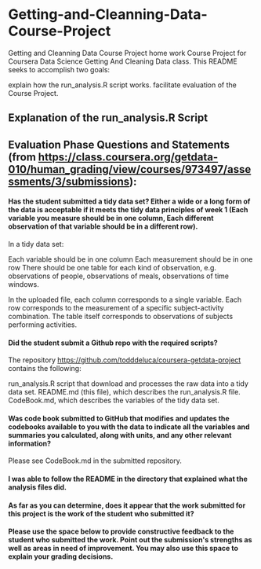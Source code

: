 # Getting-and-Cleanning-Data-Course-Project
Getting and Cleanning Data Course Project home work
Course Project for Coursera Data Science Getting And Cleaning Data class.
This README seeks to accomplish two goals:

 explain how the run_analysis.R script works.
 facilitate evaluation of the Course Project.

## Explanation of the run_analysis.R Script

## Evaluation Phase Questions and Statements (from https://class.coursera.org/getdata-010/human_grading/view/courses/973497/assessments/3/submissions):

#### Has the student submitted a tidy data set? Either a wide or a long form of the data is acceptable if it meets the tidy data principles of week 1 (Each variable you measure should be in one column, Each different observation of that variable should be in a different row).

In a tidy data set:

 Each variable should be in one column
 Each measurement should be in one row
 There should be one table for each kind of observation, e.g. observations of people, observations of meals, observations of time windows.

 In the uploaded file, each column corresponds to a single variable.
 Each row corresponds to the measurement of a specific subject-activity combination.
 The table itself corresponds to observations of subjects performing activities.
 
 #### Did the student submit a Github repo with the required scripts?
 
 The repository https://github.com/todddeluca/coursera-getdata-project contains the following:
 
 run_analysis.R script that download and processes the raw data into a tidy data set.
 README.md (this file), which describes the run_analysis.R file.
 CodeBook.md, which describes the variables of the tidy data set.
 #### Was code book submitted to GitHub that modifies and updates the codebooks available to you with the data to indicate all the variables and summaries you calculated, along with units, and any other relevant information?
 
 Please see CodeBook.md in the submitted repository.
 
 #### I was able to follow the README in the directory that explained what the analysis files did.
 
 #### As far as you can determine, does it appear that the work submitted for this project is the work of the student who submitted it? 
 
 #### Please use the space below to provide constructive feedback to the student who submitted the work. Point out the submission's strengths as well as areas in need of improvement. You may also use this space to explain your grading decisions.
 
